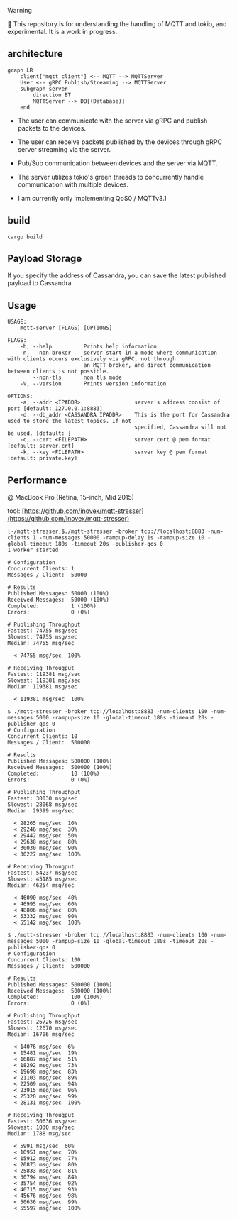 > [!WARNING]
> 🚧 This repository is for understanding the handling of MQTT and tokio, and experimental. It is a work in progress.

## architecture

```mermaid
graph LR
    client["mqtt client"] <-- MQTT --> MQTTServer
    User <-- gRPC Publish/Streaming --> MQTTServer
    subgraph server
        direction BT 
        MQTTServer --> DB[(Database)]
    end
```

- The user can communicate with the server via gRPC and publish packets to the devices.

- The user can receive packets published by the devices through gRPC server streaming via the server.

- Pub/Sub communication between devices and the server via MQTT.

- The server utilizes tokio's green threads to concurrently handle communication with multiple devices.

- I am currently only implementing QoS0 / MQTTv3.1

## build
```
cargo build
```

## Payload Storage
If you specify the address of Cassandra, you can save the latest published payload to Cassandra.

## Usage
```
USAGE:
    mqtt-server [FLAGS] [OPTIONS]

FLAGS:
    -h, --help          Prints help information
    -n, --non-broker    server start in a mode where communication with clients occurs exclusively via gRPC, not through
                        an MQTT broker, and direct communication between clients is not possible.
        --non-tls       non tls mode
    -V, --version       Prints version information

OPTIONS:
    -a, --addr <IPADDR>                 server's address consist of port [default: 127.0.0.1:8883]
    -d, --db_addr <CASSANDRA IPADDR>    This is the port for Cassandra used to store the latest topics. If not
                                        specified, Cassandra will not be used. [default: ]
    -c, --cert <FILEPATH>               server cert @ pem format [default: server.crt]
    -k, --key <FILEPATH>                server key @ pem format [default: private.key]
```

## Performance
@ MacBook Pro (Retina, 15-inch, Mid 2015)

tool: [https://github.com/inovex/mqtt-stresser](https://github.com/inovex/mqtt-stresser)
```
[~/mqtt-stresser]$./mqtt-stresser -broker tcp://localhost:8883 -num-clients 1 -num-messages 50000 -rampup-delay 1s -rampup-size 10 -global-timeout 180s -timeout 20s -publisher-qos 0
1 worker started

# Configuration
Concurrent Clients: 1
Messages / Client:  50000

# Results
Published Messages: 50000 (100%)
Received Messages:  50000 (100%)
Completed:          1 (100%)
Errors:             0 (0%)

# Publishing Throughput
Fastest: 74755 msg/sec
Slowest: 74755 msg/sec
Median: 74755 msg/sec

  < 74755 msg/sec  100%

# Receiving Througput
Fastest: 119381 msg/sec
Slowest: 119381 msg/sec
Median: 119381 msg/sec

  < 119381 msg/sec  100%

```
```
$ ./mqtt-stresser -broker tcp://localhost:8883 -num-clients 100 -num-messages 5000 -rampup-size 10 -global-timeout 180s -timeout 20s -publisher-qos 0
# Configuration
Concurrent Clients: 10
Messages / Client:  500000

# Results
Published Messages: 500000 (100%)
Received Messages:  500000 (100%)
Completed:          10 (100%)
Errors:             0 (0%)

# Publishing Throughput
Fastest: 30030 msg/sec
Slowest: 28068 msg/sec
Median: 29399 msg/sec

  < 28265 msg/sec  10%
  < 29246 msg/sec  30%
  < 29442 msg/sec  50%
  < 29638 msg/sec  80%
  < 30030 msg/sec  90%
  < 30227 msg/sec  100%

# Receiving Througput
Fastest: 54237 msg/sec
Slowest: 45185 msg/sec
Median: 46254 msg/sec

  < 46090 msg/sec  40%
  < 46995 msg/sec  60%
  < 48806 msg/sec  80%
  < 53332 msg/sec  90%
  < 55142 msg/sec  100%
```

```
$ ./mqtt-stresser -broker tcp://localhost:8883 -num-clients 100 -num-messages 5000 -rampup-size 10 -global-timeout 180s -timeout 20s -publisher-qos 0
# Configuration
Concurrent Clients: 100
Messages / Client:  500000

# Results
Published Messages: 500000 (100%)
Received Messages:  500000 (100%)
Completed:          100 (100%)
Errors:             0 (0%)

# Publishing Throughput
Fastest: 26726 msg/sec
Slowest: 12670 msg/sec
Median: 16706 msg/sec

  < 14076 msg/sec  6%
  < 15481 msg/sec  19%
  < 16887 msg/sec  51%
  < 18292 msg/sec  73%
  < 19698 msg/sec  83%
  < 21103 msg/sec  89%
  < 22509 msg/sec  94%
  < 23915 msg/sec  96%
  < 25320 msg/sec  99%
  < 28131 msg/sec  100%

# Receiving Througput
Fastest: 50636 msg/sec
Slowest: 1030 msg/sec
Median: 1788 msg/sec

  < 5991 msg/sec  60%
  < 10951 msg/sec  70%
  < 15912 msg/sec  77%
  < 20873 msg/sec  80%
  < 25833 msg/sec  81%
  < 30794 msg/sec  84%
  < 35754 msg/sec  92%
  < 40715 msg/sec  93%
  < 45676 msg/sec  98%
  < 50636 msg/sec  99%
  < 55597 msg/sec  100%
```